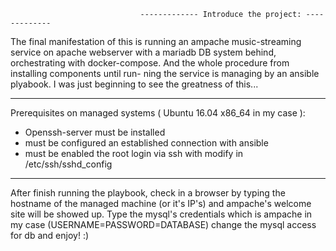                                  ------------- Introduce the project: -------------

The final manifestation of this is running an ampache music-streaming service on apache webserver with a mariadb
DB system behind, orchestrating with docker-compose. And the whole procedure from installing components until run-
ning the service is managing by an ansible plyabook. I was just beginning to see the greatness of this...

-----------------------------------------------
Prerequisites on managed systems ( Ubuntu 16.04 x86_64 in my case ):
  - Openssh-server must be installed
  - must be configured an established connection with ansible
  - must be enabled the root login via ssh with modify in /etc/ssh/sshd_config
-----------------------------------------------
After finish running the playbook, check in a browser by typing the hostname of the managed machine (or it's IP's)
and ampache's welcome site will be showed up.
Type the mysql's credentials which is ampache in my case (USERNAME=PASSWORD=DATABASE) change the mysql access
for db and enjoy! :)

